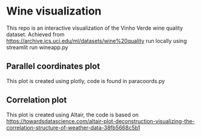 # Wine visualization
This repo is an interactive visualization of the Vinho Verde wine quality dataset.
Achieved from https://archive.ics.uci.edu/ml/datasets/wine%20quality
run locally using 
      streamlit run wineapp.py


## Parallel coordinates plot
This plot is created using plotly, code is found in paracoords.py

## Correlation plot
This plot is created using Altair, the code is based on https://towardsdatascience.com/altair-plot-deconstruction-visualizing-the-correlation-structure-of-weather-data-38fb5668c5b1

